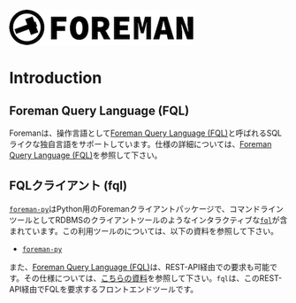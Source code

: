 ![foreman_logo](../img/icon.png)

# Introduction

## Foreman Query Language (FQL)

Foremanは、操作言語として[Foreman Query Language (FQL)](../dsl.md)と呼ばれるSQLライクな独自言語をサポートしています。仕様の詳細については、[Foreman Query Language (FQL)](../dsl.md)を参照して下さい。

## FQLクライアント (fql)

[`foreman-py`](https://github.com/cybergarage/foreman-py)はPython用のForemanクライアントパッケージで、コマンドラインツールとしてRDBMSのクライアントツールのようなインタラクティブな[`fql`](./doc/fql.md)が含まれています。この利用ツールのについては、以下の資料を参照して下さい。

- [`foreman-py`](https://github.com/cybergarage/foreman-py)

また、[Foreman Query Language (FQL)](../dsl.md)は、REST-API経由での要求も可能です。その仕様については、[こちらの資料](../rpc_protocol.md)を参照して下さい。`fql`は、このREST-API経由でFQLを要求するフロントエンドツールです。